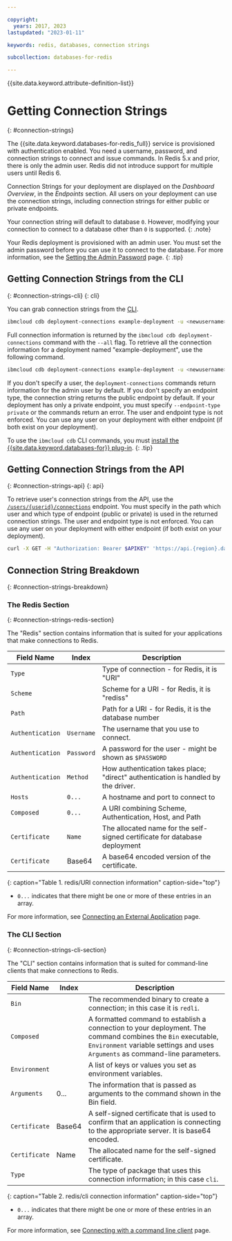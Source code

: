 ```yaml
---

copyright:
  years: 2017, 2023
lastupdated: "2023-01-11"

keywords: redis, databases, connection strings

subcollection: databases-for-redis

---
```


{{site.data.keyword.attribute-definition-list}}

# Getting Connection Strings
{: #connection-strings}

The {{site.data.keyword.databases-for-redis_full}} service is provisioned with authentication enabled. You need a username, password, and connection strings to connect and issue commands. In Redis 5.x and prior, there is only the admin user. Redis did not introduce support for multiple users until Redis 6.

Connection Strings for your deployment are displayed on the _Dashboard Overview_, in the _Endpoints_ section.
All users on your deployment can use the connection strings, including connection strings for either public or private endpoints.

Your connection string will default to database `0`. However, modifying your connection to connect to a database other than `0` is supported. 
{: .note}

Your Redis deployment is provisioned with an admin user. You must set the admin password before you can use it to connect to the database. For more information, see the [Setting the Admin Password](/docs/databases-for-redis?topic=databases-for-redis-user-management&interface=ui#user-management-set-admin-password-ui) page.
{: .tip}

## Getting Connection Strings from the CLI
{: #connection-strings-cli}
{: cli}

You can grab connection strings from the [CLI](/docs/databases-cli-plugin?topic=databases-cli-plugin-cdb-reference#deployment-connections).
```sh
ibmcloud cdb deployment-connections example-deployment -u <newusername> [--endpoint-type <endpoint type>]
```

Full connection information is returned by the `ibmcloud cdb deployment-connections` command with the `--all` flag. To retrieve all the connection information for a deployment named "example-deployment", use the following command.
```sh
ibmcloud cdb deployment-connections example-deployment -u <newusername> --all [--endpoint-type <endpoint type>]
```

If you don't specify a user, the `deployment-connections` commands return information for the admin user by default. If you don't specify an endpoint type, the connection string returns the public endpoint by default. If your deployment has only a private endpoint, you must specify `--endpoint-type private` or the commands return an error. The user and endpoint type is not enforced. You can use any user on your deployment with either endpoint (if both exist on your deployment).

To use the `ibmcloud cdb` CLI commands, you must [install the {{site.data.keyword.databases-for}} plug-in](/docs/databases-for-mongodb?topic=databases-cli-plugin-cdb-reference#installing-the-cloud-databases-cli-plug-in).
{: .tip}

## Getting Connection Strings from the API
{: #connection-strings-api}
{: api}

To retrieve user's connection strings from the API, use the [`/users/{userid}/connections`](https://{DomainName}/apidocs/cloud-databases-api#discover-connection-information-for-a-deployment-f-e81026) endpoint. You must specify in the path which user and which type of endpoint (public or private) is used in the returned connection strings. The user and endpoint type is not enforced. You can use any user on your deployment with either endpoint (if both exist on your deployment).
```sh
curl -X GET -H "Authorization: Bearer $APIKEY" 'https://api.{region}.databases.cloud.ibm.com/v4/ibm/deployments/{id}/users/{userid}/connections/{endpoint_type}'
```

## Connection String Breakdown
{: #connection-strings-breakdown}

### The Redis Section
{: #connection-strings-redis-section}

The "Redis" section contains information that is suited for your applications that make connections to Redis.

| Field Name | Index | Description |
| ---------- | ----- | ----------- |
| `Type` | | Type of connection - for Redis, it is "URI" |
| `Scheme` | | Scheme for a URI - for Redis, it is "rediss" |
| `Path` | | Path for a URI - for Redis, it is the database number |
| `Authentication` | `Username`|The username that you use to connect. |
| `Authentication` | `Password`|A password for the user - might be shown as `$PASSWORD` |
| `Authentication` | `Method`|How authentication takes place; "direct" authentication is handled by the driver. |
| `Hosts` | `0...` | A hostname and port to connect to |
| `Composed` | `0...` | A URI combining Scheme, Authentication, Host, and Path |
| `Certificate` | `Name` | The allocated name for the self-signed certificate for database deployment |
| `Certificate` | Base64 | A base64 encoded version of the certificate. |
{: caption="Table 1. redis/URI connection information" caption-side="top"}

* `0...` indicates that there might be one or more of these entries in an array.

For more information, see [Connecting an External Application](/docs/databases-for-redis?topic=databases-for-redis-external-app) page.

### The CLI Section
{: #connection-strings-cli-section}

The "CLI" section contains information that is suited for command-line clients that make connections to Redis.

| Field Name | Index | Description |
| ---------- | ----- | ----------- |
| `Bin` | | The recommended binary to create a connection; in this case it is `redli`. |
| `Composed` | | A formatted command to establish a connection to your deployment. The command combines the `Bin` executable, `Environment` variable settings and uses `Arguments` as command-line parameters. |
| `Environment` | | A list of keys or values you set as environment variables. |
| `Arguments` | 0... | The information that is passed as arguments to the command shown in the Bin field. |
| `Certificate` | Base64| A self-signed certificate that is used to confirm that an application is connecting to the appropriate server. It is base64 encoded. |
| `Certificate` | Name | The allocated name for the self-signed certificate. |
| `Type` | | The type of package that uses this connection information; in this case `cli`.  |
{: caption="Table 2. redis/cli connection information" caption-side="top"}

* `0...` indicates that there might be one or more of these entries in an array.

For more information, see [Connecting with a command line client](/docs/databases-for-redis?topic=databases-for-redis-connecting-cli-client) page.
